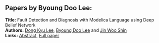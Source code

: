 <h2>Papers by Byoung Doo Lee:</h2>
<p>
<b>Title:</b> Fault Detection and Diagnosis with Modelica Language using Deep Belief Network<br />
<b>Authors:</b> <a href="../authors/author_178.html">Dong Kyu Lee</a>, <a href="../authors/author_177.html">Byoung Doo Lee</a> and <a href="../authors/author_287.html">Jin Woo Shin</a><br />
<b>Links:</b> <a href="../abstracts/abstract_66.pdf">Abstract</a>, <a href="../submissions/ecp15118615_LeeLeeShin.pdf">Full paper</a>
</p>